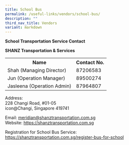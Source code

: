 ```yaml
---
title: School Bus
permalink: /useful-links/vendors/school-bus/
description: ""
third_nav_title: Vendors
variant: markdown
---
```

**School Transportation Service Contact**

**SHANZ Transportation &amp; Services**

<table style="width:100%">
  <tbody><tr>
    <th>Name</th>
    <th>Contact No.</th>
		
    
  </tr>
  <tr>
   <td>Shah (Managing Director)</td>
    <td>87206583</td>
  </tr>
  <tr>
    <td>Jun (Operation Manager)</td>
    <td>89500274</td>
  </tr>
		 <tr>
    <td>Jasleena (Operation Admin)</td>
    <td>87964807</td>
  </tr>
</tbody></table>

Address:&nbsp;  
228 Changi Road, #01-05<br>
icon@Changi, Singapore 419741<br>

Email: <a href="meridian@shanztransportation.com.sg">meridian@shanztransportation.com.sg</a><br>
Website: <a href="https://shanztransportation.com.sg">https://shanztransportation.com.sg</a>

Registration for School Bus Service: <br><a href="https://shanztransportation.com.sg/register-bus-for-school">https://shanztransportation.com.sg/register-bus-for-school</a>